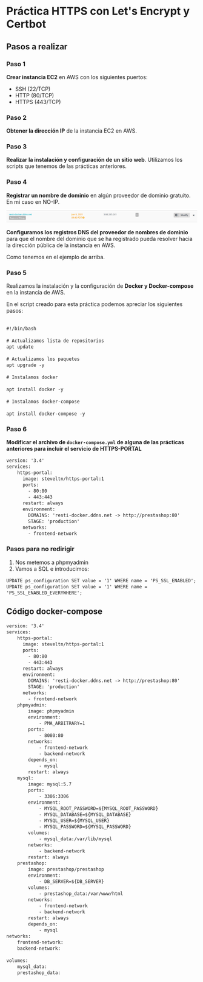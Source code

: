 # Práctica HTTPS con Let's Encrypt y Certbot

## Pasos a realizar

### Paso 1

**Crear instancia EC2** en AWS con los siguientes puertos:
- SSH (22/TCP)
- HTTP (80/TCP)
- HTTPS (443/TCP)


### Paso 2
**Obtener la dirección IP** de la instancia EC2 en AWS.

### Paso 3
**Realizar la instalación y configuración de un sitio web**. Utilizamos los scripts que tenemos de las prácticas anteriores.

### Paso 4

**Registrar un nombre de dominio** en algún proveedor de dominio gratuito. En mi caso en NO-IP.

![IP CON DNS](imgs/ip1.png)

**Configuramos los registros DNS del proveedor de nombres de dominio** para que el nombre del dominio que se ha registrado pueda resolver hacia la dirección pública de la instancia en AWS.

Como tenemos en el ejemplo de arriba.

### Paso 5

Realizamos la instalación y la configuración de **Docker y Docker-compose** en la instancia de AWS.

En el script creado para esta práctica podemos apreciar los siguientes pasos:

```
  
#!/bin/bash

# Actualizamos lista de repositorios
apt update 

# Actualizamos los paquetes
apt upgrade -y

# Instalamos docker

apt install docker -y

# Instalamos docker-compose

apt install docker-compose -y

```
### Paso 6 

**Modificar el archivo de `docker-compose.yml` de alguna de las prácticas anteriores para incluir el servicio de HTTPS-PORTAL**

```
version: '3.4'
services:
    https-portal:
      image: steveltn/https-portal:1 
      ports:
        - 80:80 
        - 443:443
      restart: always
      environment:
        DOMAINS: 'resti-docker.ddns.net -> http://prestashop:80'
        STAGE: 'production'
      networks:
        - frontend-network
```

### Pasos para no redirigir

1. Nos metemos a phpmyadmin
2. Vamos a SQL e introducimos:

```
UPDATE ps_configuration SET value = '1' WHERE name = 'PS_SSL_ENABLED';
UPDATE ps_configuration SET value = '1' WHERE name = 'PS_SSL_ENABLED_EVERYWHERE';
```

## Código docker-compose
```
version: '3.4'
services:
    https-portal:
      image: steveltn/https-portal:1 
      ports:
        - 80:80 
        - 443:443
      restart: always
      environment:
        DOMAINS: 'resti-docker.ddns.net -> http://prestashop:80'
        STAGE: 'production'
      networks:
        - frontend-network
    phpmyadmin:
        image: phpmyadmin
        environment:
            - PMA_ARBITRARY=1
        ports:
            - 8080:80
        networks:
            - frontend-network
            - backend-network
        depends_on: 
            - mysql
        restart: always
    mysql:
        image: mysql:5.7
        ports:
            - 3306:3306
        environment:
            - MYSQL_ROOT_PASSWORD=${MYSQL_ROOT_PASSWORD}
            - MYSQL_DATABASE=${MYSQL_DATABASE}
            - MYSQL_USER=${MYSQL_USER}
            - MYSQL_PASSWORD=${MYSQL_PASSWORD}
        volumes:
            - mysql_data:/var/lib/mysql
        networks:
            - backend-network
        restart: always
    prestashop:
        image: prestashop/prestashop
        environment:
            - DB_SERVER=${DB_SERVER}
        volumes:
            - prestashop_data:/var/www/html
        networks:
            - frontend-network
            - backend-network
        restart: always
        depends_on: 
            - mysql
networks:
    frontend-network:
    backend-network:

volumes:
    mysql_data:
    prestashop_data:
```
